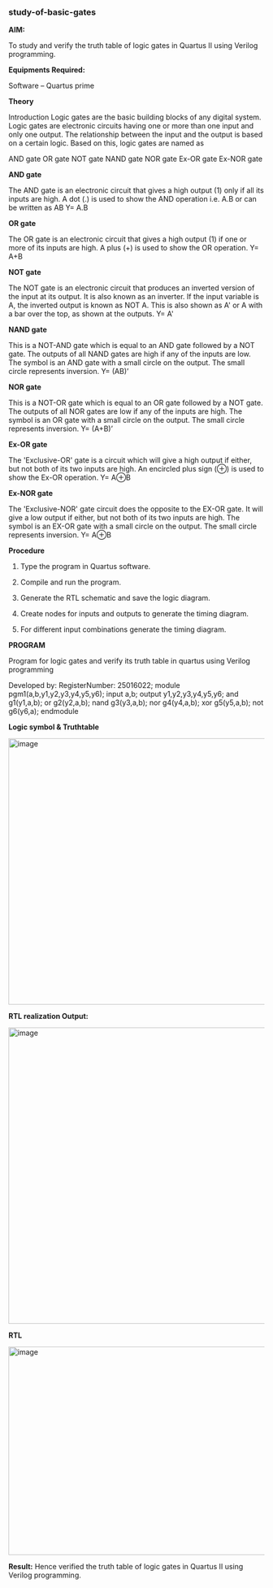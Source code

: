 ### study-of-basic-gates

**AIM:** 

To study and verify the truth table of logic gates in Quartus II using Verilog programming.

**Equipments Required:**

Software – Quartus prime 

**Theory**

Introduction Logic gates are the basic building blocks of any digital system. Logic gates are electronic circuits having one or more than one input and only one output. The relationship between the input and the output is based on a certain logic. Based on this, logic gates are named as

AND gate OR gate NOT gate NAND gate NOR gate Ex-OR gate Ex-NOR gate

**AND gate**

The AND gate is an electronic circuit that gives a high output (1) only if all its inputs are high. A dot (.) is used to show the AND operation i.e. A.B or can be written as AB
Y= A.B

**OR gate** 

The OR gate is an electronic circuit that gives a high output (1) if one or more of its inputs are high. A plus (+) is used to show the OR operation.
Y= A+B

**NOT gate**

The NOT gate is an electronic circuit that produces an inverted version of the input at its output. It is also known as an inverter. If the input variable is A, the inverted output is known as NOT A. This is also shown as A' or A with a bar over the top, as shown at the outputs.
Y= A'

**NAND gate**

This is a NOT-AND gate which is equal to an AND gate followed by a NOT gate. The outputs of all NAND gates are high if any of the inputs are low. The symbol is an AND gate with a small circle on the output. The small circle represents inversion.
Y= (AB)’

**NOR gate**

This is a NOT-OR gate which is equal to an OR gate followed by a NOT gate. The outputs of all NOR gates are low if any of the inputs are high. The symbol is an OR gate with a small circle on the output. The small circle represents inversion.
Y= (A+B)’

**Ex-OR gate**

The 'Exclusive-OR' gate is a circuit which will give a high output if either, but not both of its two inputs are high. An encircled plus sign (⊕) is used to show the Ex-OR operation.
Y= A⊕B

**Ex-NOR gate**

The 'Exclusive-NOR' gate circuit does the opposite to the EX-OR gate. It will give a low output if either, but not both of its two inputs are high. The symbol is an EX-OR gate with a small circle on the output. The small circle represents inversion.
Y= A⊕B

**Procedure** 

1.	Type the program in Quartus software.

2.	Compile and run the program.

3.	Generate the RTL schematic and save the logic diagram.

4.	Create nodes for inputs and outputs to generate the timing diagram.

5.	For different input combinations generate the timing diagram.


**PROGRAM**

Program for logic gates and verify its truth table in quartus using Verilog programming

 Developed by: RegisterNumber: 25016022; 
 module pgm1(a,b,y1,y2,y3,y4,y5,y6); 
 input a,b; 
 output y1,y2,y3,y4,y5,y6; 
 and g1(y1,a,b); 
 or g2(y2,a,b);
 nand g3(y3,a,b);
 nor g4(y4,a,b);
 xor g5(y5,a,b);
 not g6(y6,a);
 endmodule
 
**Logic symbol & Truthtable**


<img width="760" height="524" alt="image" src="https://github.com/user-attachments/assets/115b4c7a-71a9-4c84-9211-1f1cd0b5970a" />


**RTL realization Output:** 


<img width="762" height="583" alt="image" src="https://github.com/user-attachments/assets/0f32d2b0-30d1-4033-b6df-f35b290074a2" />

**RTL**


<img width="828" height="410" alt="image" src="https://github.com/user-attachments/assets/c446c2f9-4ffe-4877-ba3c-a1f7a91e58ff" />


**Result:**
Hence verified the truth table of logic gates in Quartus II using Verilog programming.


